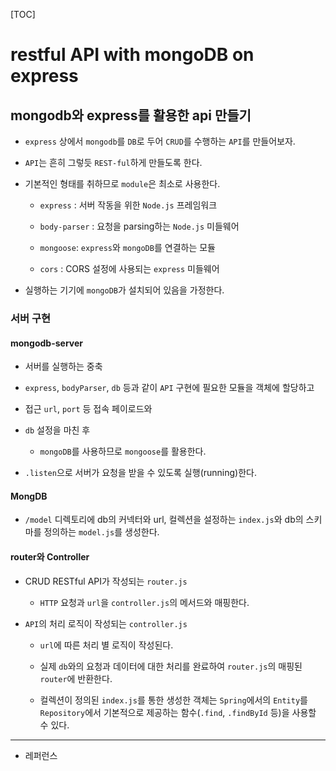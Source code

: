 [TOC]

# restful API with mongoDB on express

## mongodb와 express를 활용한 api 만들기

- `express` 상에서 `mongodb`를 `DB`로 두어 `CRUD`를 수행하는 `API`를 만들어보자.

- `API`는 흔히 그렇듯 `REST-ful`하게 만들도록 한다.

- 기본적인 형태를 취하므로 `module`은 최소로 사용한다.
  
  - `express` : 서버 작동을 위한 `Node.js` 프레임워크
  
  - `body-parser` : 요청을 parsing하는 `Node.js` 미들웨어
  
  - `mongoose`: `express`와 `mongoDB`를 연결하는 모듈
  
  - `cors` : CORS 설정에 사용되는 `express` 미들웨어

- 실행하는 기기에 `mongoDB`가 설치되어 있음을 가정한다.  

### 서버 구현

#### mongodb-server

- 서버를 실행하는 중축

- `express`, `bodyParser`, `db` 등과 같이 `API` 구현에 필요한 모듈을 객체에 할당하고

- 접근 `url`, `port` 등 접속 페이로드와

- `db` 설정을 마친 후
  
  - `mongoDB`를 사용하므로 `mongoose`를 활용한다.

- `.listen`으로 서버가 요청을 받을 수 있도록 실행(running)한다.

#### MongDB

- `/model` 디렉토리에 db의 커넥터와 url, 컬렉션을 설정하는 `index.js`와 db의 스키마를 정의하는 `model.js`를 생성한다.

#### router와 Controller

- CRUD RESTful API가 작성되는 `router.js`
  
  - `HTTP` 요청과 `url`을 `controller.js`의 메서드와 매핑한다.

- `API`의 처리 로직이 작성되는 `controller.js`
  
  - `url`에 따른 처리 별 로직이 작성된다.
  
  - 실제 `db`와의 요청과 데이터에 대한 처리를 완료하여 `router.js`의 매핑된 `router`에 반환한다.
  
  - 컬렉션이 정의된 `index.js`를 통한 생성한 객체는 `Spring`에서의 `Entity`를 `Repository`에서 기본적으로 제공하는 함수(`.find`, `.findById` 등)을 사용할 수 있다.

---

- 레퍼런스

> 
